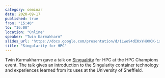 ```yaml
---
category: seminar
date: 2020-09-17
published: true
from: "15:40"
to: "16:00"
location: "Online"
speaker: "Twin Karmakharm"
slides_url: "https://docs.google.com/presentation/d/1Lwe94dIKxYH9XCK-iseQI2S9AuHWmmV7TXtzknmJ5do/edit?usp=sharing"
title: "Singularity for HPC"
---
```


Twin Karmakharm gave a talk on [Singualrity](https://sylabs.io/singularity/) for HPC at the HPC Champions event. The talk gives an introduction to the Singularity container technology and experiences learned from its uses at the University of Sheffield.
